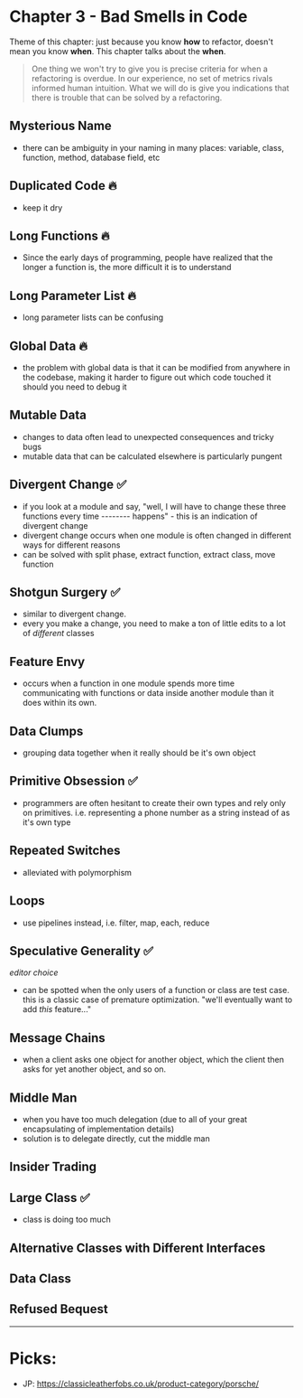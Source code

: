 # Chapter 3 - Bad Smells in Code

Theme of this chapter: just because you know **how** to refactor, doesn't mean you know **when**. This chapter talks about the **when**.

> One thing we won't try to give you is precise criteria for when a refactoring is overdue. In our experience, no set of metrics rivals informed human intuition. What we will do is give you indications that there is trouble that can be solved by a refactoring.

## Mysterious Name

- there can be ambiguity in your naming in many places: variable, class, function, method, database field, etc

## Duplicated Code 🔥

- keep it dry

## Long Functions 🔥

- Since the early days of programming, people have realized that the longer a function is, the more difficult it is to understand

## Long Parameter List 🔥

- long parameter lists can be confusing

## Global Data 🔥

- the problem with global data is that it can be modified from anywhere in the codebase, making it harder to figure out which code touched it should you need to debug it

## Mutable Data

- changes to data often lead to unexpected consequences and tricky bugs
- mutable data that can be calculated elsewhere is particularly pungent

## Divergent Change ✅

- if you look at a module and say, "well, I will have to change these three functions every time -------- happens" - this is an indication of divergent change
- divergent change occurs when one module is often changed in different ways for different reasons
- can be solved with split phase, extract function, extract class, move function

## Shotgun Surgery ✅

- similar to divergent change.
- every you make a change, you need to make a ton of little edits to a lot of _different_ classes

## Feature Envy

- occurs when a function in one module spends more time communicating with functions or data inside another module than it does within its own.

## Data Clumps

- grouping data together when it really should be it's own object

## Primitive Obsession ✅

- programmers are often hesitant to create their own types and rely only on primitives. i.e. representing a phone number as a string instead of as it's own type

## Repeated Switches

- alleviated with polymorphism

## Loops

- use pipelines instead, i.e. filter, map, each, reduce

## Speculative Generality ✅

_editor choice_

- can be spotted when the only users of a function or class are test case. this is a classic case of premature optimization. "we'll eventually want to add _this_ feature..."

## Message Chains

- when a client asks one object for another object, which the client then asks for yet another object, and so on.

## Middle Man

- when you have too much delegation (due to all of your great encapsulating of implementation details)
- solution is to delegate directly, cut the middle man

## Insider Trading

## Large Class ✅

- class is doing too much

## Alternative Classes with Different Interfaces

## Data Class

## Refused Bequest

---

# Picks:

- JP: https://classicleatherfobs.co.uk/product-category/porsche/
